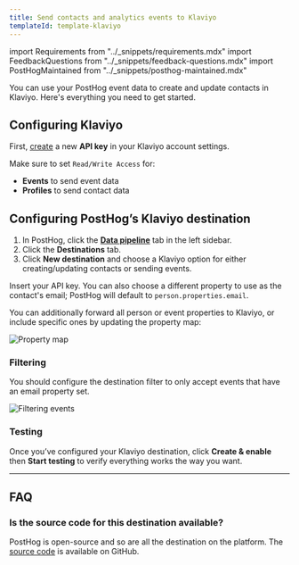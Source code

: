 ```yaml
---
title: Send contacts and analytics events to Klaviyo
templateId: template-klaviyo
---
```


import Requirements from "../_snippets/requirements.mdx"
import FeedbackQuestions from "../_snippets/feedback-questions.mdx"
import PostHogMaintained from "../_snippets/posthog-maintained.mdx"

You can use your PostHog event data to create and update contacts in Klaviyo. Here's everything you need to get started.

<Requirements />

## Configuring Klaviyo

First, [create](https://www.klaviyo.com/settings/account/api-keys) a new **API key** in your Klaviyo account settings.

Make sure to set `Read/Write Access` for:

- **Events** to send event data
- **Profiles** to send contact data

## Configuring PostHog’s Klaviyo destination

1. In PostHog, click the **[Data pipeline](https://us.posthog.com/pipeline/overview)** tab in the left sidebar.
2. Click the **Destinations** tab.
3. Click **New destination** and choose a Klaviyo option for either creating/updating contacts or sending events.

Insert your API key. You can also choose a different property to use as the contact's email; PostHog will default to `person.properties.email`.

You can additionally forward all person or event properties to Klaviyo, or include specific ones by updating the property map:

![Property map](https://res.cloudinary.com/dmukukwp6/image/upload/property_map_b81b1aa605.png)

<HideOnCDPIndex>

### Filtering

You should configure the destination filter to only accept events that have an email property set.

![Filtering events](https://res.cloudinary.com/dmukukwp6/image/upload/filter_person_email_86c1d7a350.png)

### Testing

Once you’ve configured your Klaviyo destination, click **Create & enable** then **Start testing** to verify everything works the way you want.

***

<TemplateParameters />

## FAQ

### Is the source code for this destination available?

PostHog is open-source and so are all the destination on the platform. The [source code](https://github.com/PostHog/posthog/blob/master/posthog/cdp/templates/webhook/template_airtable.py) is available on GitHub.

<PostHogMaintained />

<FeedbackQuestions />

</HideOnCDPIndex>
